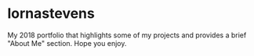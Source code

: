 # lornastevens

My 2018 portfolio that highlights some of my projects and provides a brief "About Me" section. Hope you enjoy. 
